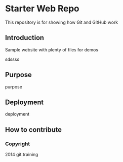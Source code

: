 # Starter Web Repo

This repository is for showing how Git and GitHub work


## Introduction

Sample website with plenty of files for demos

sdssss
## Purpose
 purpose
 

## Deployment

deployment
## How to contribute

### Copyright

2014 git.training